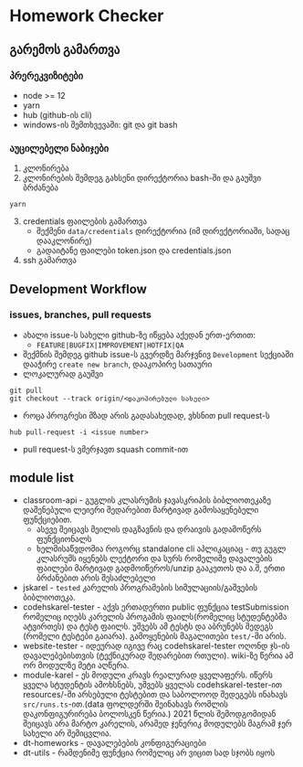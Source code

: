 # Homework Checker

## გარემოს გამართვა
### პრერეკვიზიტები
- node >= 12
- yarn
- hub (github-ის cli)
- windows-ის შემთხვევაში: git და git bash

### აუცილებელი ნაბიჯები
1. კლონირება
2. კლონირების შემდეგ გახსენი დირექტორია bash-ში და გაუშვი ბრძანება
```shell
yarn
```
3. credentials ფაილების გამართვა
    - შექმენი `data/credentials` დირექტორია (იმ დირექტორიაში, სადაც დააკლონირე)
    - გადაიტანე ფაილები token.json და credentials.json
4. ssh გამართვა

<!-- TODO add instructions -->

## Development Workflow
### issues, branches, pull requests
- ახალი issue-ს სახელი github-ზე იწყება აქედან ერთ-ერთით:
  - `FEATURE|BUGFIX|IMPROVEMENT|HOTFIX|QA`
- შექმნის შემდეგ github issue-ს გვერდზე მარჯვნივ `Development` სექციაში დააჭირე `create new branch`, დააკოპირე სათაური
- ლოკალურად გაუშვი
```shell
git pull
git checkout --track origin/<დაკოპირებული სახელი>
```
- როცა პროგრესი მზად არის გადასახედად, ვხსნით pull request-ს
```shell
hub pull-request -i <issue number>
```
- pull request-ს ვმერჯავთ squash commit-ით


## module list
* classroom-api - გუგლის კლასრუმის ჯავასკრიპის ბიბლიოთეკაზე დაშენებული ლეიერი შედარებით მარტივად გამოსაყენებელი ფუნქციებით.
	* ასევე შეიცავს მეილის დაგზავნის და დრაივის გადამოწერს ფუნქციონალს
	* ხელმისაწვდომია როგორც standalone cli აპლიკაციაც - თუ გუგლ კლასრუმს იყენებს ლექტორი და სურს რომელიმე დავალების ფაილები მარტივად გადმოიწეროს/unzip გააკეთოს და ა.შ, ერთი ბრძანებით არის შესაძლებელი
* jskarel - `tested` კარელის პროგრამების სიმულაციის/გაშვების ბიბლიოთეკა.
* codehskarel-tester - აქვს ერთადერთი public ფუნქცია testSubmission რომელიც იღებს კარელის პროგამის ფაილს(რომელიც სტუდენტებმა ატვირთეს) და ტესტ ფაილს. უშვებს ამ ტესტს და აბრუნებს შედეგს (რომელი ტესტები გაიარა). გამოყენების მაგალითები `test/`-ში არის.
* website-tester - იდეურად იგივე რაც codehskarel-tester ოღონდ ჯს-ის დავალებებისთვის (ტექნიკურად შედარებით რთული). wiki-ზე წერია ამ ორ მოდულზე მეტი აღწერა.
* module-karel - ეს მოდული კრავს რეალურად ყველაფერს. იწერს ყველა სტუდენტის ამოხსნებს, უშვებს ყველას codehskarel-tester-ით resources/-ში არსებული ტესტებით და საბოლოოდ შედეგებს ინახავს `src/runs.ts`-ით.(data ფოლდერში შეინახავს რომლის დაკონფიგურირება ბოლოსკენ წერია.) 2021 წლის შემოდგომიდან შეიცავს არა მარტო კარელის, არამედ ჯენერიკ მოდულებს მაგრამ ჯერ სახელი არ შემიცვლია.
* dt-homeworks - დავალებების კონფიგურაციები
* dt-utils - რამდენიმე ფუნქცია რომელიც არ ვიცით სად სჯობს იყოს

